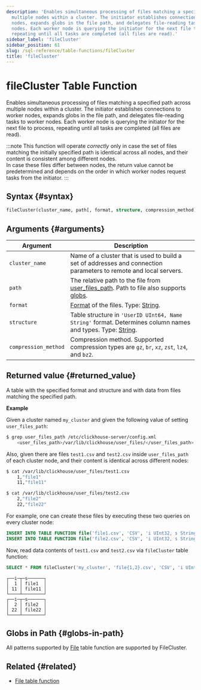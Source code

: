 ```yaml
---
description: 'Enables simultaneous processing of files matching a specified path across
  multiple nodes within a cluster. The initiator establishes connections to worker
  nodes, expands globs in the file path, and delegates file-reading tasks to worker
  nodes. Each worker node is querying the initiator for the next file to process,
  repeating until all tasks are completed (all files are read).'
sidebar_label: 'fileCluster'
sidebar_position: 61
slug: /sql-reference/table-functions/fileCluster
title: 'fileCluster'
---
```


# fileCluster Table Function

Enables simultaneous processing of files matching a specified path across multiple nodes within a cluster. The initiator establishes connections to worker nodes, expands globs in the file path, and delegates file-reading tasks to worker nodes. Each worker node is querying the initiator for the next file to process, repeating until all tasks are completed (all files are read).

:::note
This function will operate _correctly_ only in case the set of files matching the initially specified path is identical across all nodes, and their content is consistent among different nodes.  
In case these files differ between nodes, the return value cannot be predetermined and depends on the order in which worker nodes request tasks from the initiator.
:::

## Syntax {#syntax}

```sql
fileCluster(cluster_name, path[, format, structure, compression_method])
```

## Arguments {#arguments}

| Argument             | Description                                                                                                                                                                        |
|----------------------|------------------------------------------------------------------------------------------------------------------------------------------------------------------------------------|
| `cluster_name`       | Name of a cluster that is used to build a set of addresses and connection parameters to remote and local servers.                                                                  |
| `path`               | The relative path to the file from [user_files_path](/operations/server-configuration-parameters/settings.md#user_files_path). Path to file also supports [globs](#globs-in-path). |
| `format`             | [Format](/sql-reference/formats) of the files. Type: [String](../../sql-reference/data-types/string.md).                                                                           |
| `structure`          | Table structure in `'UserID UInt64, Name String'` format. Determines column names and types. Type: [String](../../sql-reference/data-types/string.md).                             |
| `compression_method` | Compression method. Supported compression types are `gz`, `br`, `xz`, `zst`, `lz4`, and `bz2`.                                                                                     |

## Returned value {#returned_value}

A table with the specified format and structure and with data from files matching the specified path.

**Example**

Given a cluster named `my_cluster` and given the following value of setting `user_files_path`:

```bash
$ grep user_files_path /etc/clickhouse-server/config.xml
    <user_files_path>/var/lib/clickhouse/user_files/</user_files_path>
```

Also, given there are files `test1.csv` and `test2.csv` inside `user_files_path` of each cluster node, and their content is identical across different nodes:

```bash
$ cat /var/lib/clickhouse/user_files/test1.csv
    1,"file1"
    11,"file11"

$ cat /var/lib/clickhouse/user_files/test2.csv
    2,"file2"
    22,"file22"
```

For example, one can create these files by executing these two queries on every cluster node:

```sql
INSERT INTO TABLE FUNCTION file('file1.csv', 'CSV', 'i UInt32, s String') VALUES (1,'file1'), (11,'file11');
INSERT INTO TABLE FUNCTION file('file2.csv', 'CSV', 'i UInt32, s String') VALUES (2,'file2'), (22,'file22');
```

Now, read data contents of `test1.csv` and `test2.csv` via `fileCluster` table function:

```sql
SELECT * FROM fileCluster('my_cluster', 'file{1,2}.csv', 'CSV', 'i UInt32, s String') ORDER BY i, s
```

```response
┌──i─┬─s──────┐
│  1 │ file1  │
│ 11 │ file11 │
└────┴────────┘
┌──i─┬─s──────┐
│  2 │ file2  │
│ 22 │ file22 │
└────┴────────┘
```

## Globs in Path {#globs-in-path}

All patterns supported by [File](../../sql-reference/table-functions/file.md#globs-in-path) table function are supported by FileCluster.

## Related {#related}

- [File table function](../../sql-reference/table-functions/file.md)
